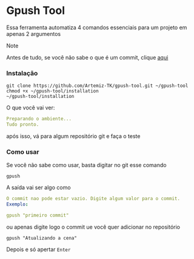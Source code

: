 # Gpush Tool

Essa ferramenta automatiza 4 comandos essenciais para um projeto em apenas 2 argumentos

> [!NOTE]
> Antes de tudo, se você não sabe o que é um commit, clique [aqui](./COMMIT.md)

### Instalação
```nginx
git clone https://github.com/Artemiz-TK/gpush-tool.git ~/gpush-tool
chmod +x ~/gpush-tool/installation
~/gpush-tool/installation
```

O que você vai ver:
```yaml
Preparando o ambiente...
Tudo pronto.
```

após isso, vá para algum repositório git e faça o teste

### Como usar

Se você não sabe como usar, basta digitar no git esse comando

```nginx
gpush
```

A saída vai ser algo como
```yaml
O commit nao pode estar vazio. Digite algum valor para o commit.
Exemplo:

gpush "primeiro commit"
```

ou apenas digite logo o commit ue você quer adicionar no repositório

```nginx
gpush "Atualizando a cena"
```

Depois e só apertar `Enter`